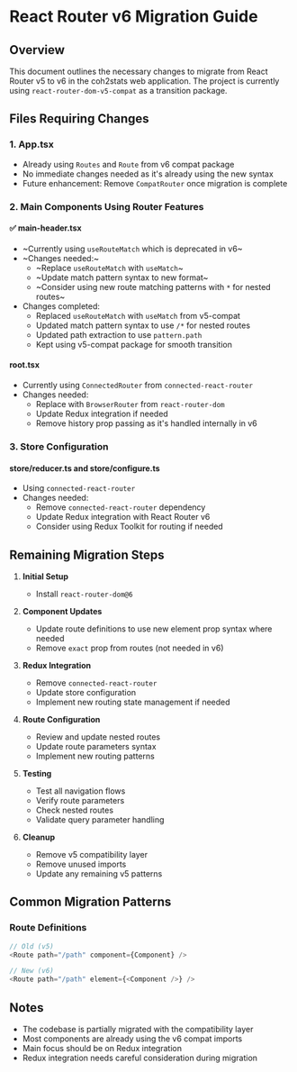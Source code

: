 # React Router v6 Migration Guide

## Overview

This document outlines the necessary changes to migrate from React Router v5 to v6 in the coh2stats web application. The project is currently using `react-router-dom-v5-compat` as a transition package.

## Files Requiring Changes

### 1. App.tsx

- Already using `Routes` and `Route` from v6 compat package
- No immediate changes needed as it's already using the new syntax
- Future enhancement: Remove `CompatRouter` once migration is complete

### 2. Main Components Using Router Features

#### ✅ main-header.tsx

- ~Currently using `useRouteMatch` which is deprecated in v6~
- ~Changes needed:~
  - ~Replace `useRouteMatch` with `useMatch`~
  - ~Update match pattern syntax to new format~
  - ~Consider using new route matching patterns with `*` for nested routes~
- Changes completed:
  - Replaced `useRouteMatch` with `useMatch` from v5-compat
  - Updated match pattern syntax to use `/*` for nested routes
  - Updated path extraction to use `pattern.path`
  - Kept using v5-compat package for smooth transition

#### root.tsx

- Currently using `ConnectedRouter` from `connected-react-router`
- Changes needed:
  - Replace with `BrowserRouter` from `react-router-dom`
  - Update Redux integration if needed
  - Remove history prop passing as it's handled internally in v6

### 3. Store Configuration

#### store/reducer.ts and store/configure.ts

- Using `connected-react-router`
- Changes needed:
  - Remove `connected-react-router` dependency
  - Update Redux integration with React Router v6
  - Consider using Redux Toolkit for routing if needed

## Remaining Migration Steps

1. **Initial Setup**

   - Install `react-router-dom@6`

2. **Component Updates**

   - Update route definitions to use new element prop syntax where needed
   - Remove `exact` prop from routes (not needed in v6)

3. **Redux Integration**

   - Remove `connected-react-router`
   - Update store configuration
   - Implement new routing state management if needed

4. **Route Configuration**

   - Review and update nested routes
   - Update route parameters syntax
   - Implement new routing patterns

5. **Testing**

   - Test all navigation flows
   - Verify route parameters
   - Check nested routes
   - Validate query parameter handling

6. **Cleanup**
   - Remove v5 compatibility layer
   - Remove unused imports
   - Update any remaining v5 patterns

## Common Migration Patterns

### Route Definitions

```javascript
// Old (v5)
<Route path="/path" component={Component} />

// New (v6)
<Route path="/path" element={<Component />} />
```

## Notes

- The codebase is partially migrated with the compatibility layer
- Most components are already using the v6 compat imports
- Main focus should be on Redux integration
- Redux integration needs careful consideration during migration
